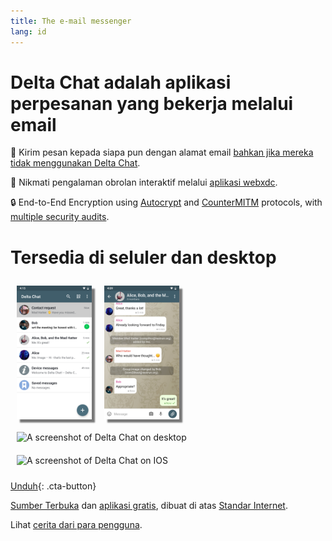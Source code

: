 ```yaml
---
title: The e-mail messenger
lang: id
---
```


# Delta Chat adalah aplikasi perpesanan yang bekerja melalui email

💬 Kirim pesan kepada siapa pun dengan alamat email [bahkan jika mereka tidak menggunakan Delta Chat](https://www.youtube-nocookie.com/embed/8LbrGXKZN70).

🥳 Nikmati pengalaman obrolan interaktif melalui [aplikasi webxdc](https://webxdc.org).

🔒 End-to-End Encryption using [Autocrypt](https://autocrypt.org) and [CounterMITM](https://countermitm.readthedocs.io/en/latest/new.html) protocols, with [multiple security audits](https://delta.chat/en/2023-03-27-third-independent-security-audit). 

# Tersedia di seluler dan desktop


<img src="../assets/blog/screenshots/2019-12-17-delta-chat-google-play-release-chat-list-light.png" width="120" 
style="float: left; margin: 10px;display: block;box-shadow: 5px 5px 2px #777;" alt="A screenshot of Delta Chat on Android showing chat list" /> 
<img src="../assets/blog/screenshots/2019-12-17-delta-chat-google-play-release-group-light.png" width="120" 
style="float: left; margin: 10px;display: block;box-shadow: 5px 5px 2px #777;" alt="A screenshot of Delta Chat on Android showing a chat" /> 

<img src="../assets/blog/desktop-screenshot.png" width="280" style="float:left; margin: 10px" alt="A screenshot of Delta Chat on desktop" /> 

<img src="../assets/blog/screenshots/2020-01-09-delta-chat-iOS-weekend-group-chat.png" width="110" style="margin: 10px" alt="A screenshot of Delta Chat on IOS" /> 

[Unduh](https://get.delta.chat){: .cta-button}

[Sumber Terbuka](https://en.wikipedia.org/wiki/Open-source_software)
dan [aplikasi gratis](https://en.wikipedia.org/wiki/Free_software), dibuat di atas [Standar Internet](https://github.com/deltachat/deltachat-core-rust/blob/master/standards.md). 

Lihat [cerita dari para pengguna](user-voices).
